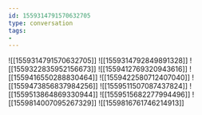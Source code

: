 ```yaml
---
id: 1559314791570632705
type: conversation
tags:
- 
---
```

![[1559314791570632705]]
![[1559314792849891328]]
![[1559322835952156673]]
![[1559412769320943616]]
![[1559416550288830464]]
![[1559422580712407040]]
![[1559473856837984256]]
![[1559511507087437824]]
![[1559513864869330944]]
![[1559515682277994496]]
![[1559814007095267329]]
![[1559816761746214913]]

